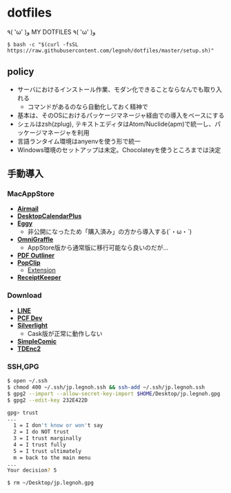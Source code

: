 dotfiles
========

٩( 'ω' )و  MY DOTFILES  ٩( 'ω' )و

```
$ bash -c "$(curl -fsSL https://raw.githubusercontent.com/legnoh/dotfiles/master/setup.sh)"
```

## policy
- サーバにおけるインストール作業、モダン化できることならなんでも取り入れる
  - コマンドがあるのなら自動化しておく精神で
- 基本は、そのOSにおけるパッケージマネージャ経由での導入をベースにする
- シェルはzsh(zplug), テキストエディタはAtom/Nuclide(apm)で統一し、パッケージマネージャを利用
- 言語ランタイム環境はanyenvを使う形で統一
- Windows環境のセットアップは未定。Chocolateyを使うところまでは決定

##  手動導入

### MacAppStore
- [**Airmail**](https://itunes.apple.com/jp/app/airmail-3/id918858936)
- [**DesktopCalendarPlus**](https://itunes.apple.com/jp/app/desktop-calendar-plus/id524688159)
- [**Eggy**](https://itunes.apple.com/jp/app/eggy/id564780170)
  - 非公開になったため「購入済み」の方から導入する(´・ω・`) 
- [**OmniGraffle**](https://itunes.apple.com/jp/app/omnigraffle-6/id711830901)
  - AppStore版から通常版に移行可能なら良いのだが...
- [**PDF Outliner**](https://itunes.apple.com/jp/app/pdfoutliner/id420874236)
- [**PopClip**](https://itunes.apple.com/jp/app/popclip/id445189367)
  - [Extension](https://pilotmoon.com/popclip/extensions/)
- [**ReceiptKeeper**](https://itunes.apple.com/jp/app/receiptkeeper/id413449473) 

### Download
- [**LINE**](https://itunes.apple.com/jp/app/line/id539883307)
- [**PCF Dev**](https://github.com/pivotal-cf/pcfdev/releases)
- [**Silverlight**](https://www.microsoft.com/silverlight/)
  - Cask版が正常に動作しない
- [**SimpleComic**](http://dancingtortoise.com/simplecomic/)
- [**TDEnc2**](http://tdenc.com/TDEnc2/download/)

### SSH,GPG
```bash
$ open ~/.ssh
$ chmod 400 ~/.ssh/jp.legnoh.ssh && ssh-add ~/.ssh/jp.legnoh.ssh
$ gpg2 --import --allow-secret-key-import $HOME/Desktop/jp.legnoh.gpg
$ gpg2 --edit-key 232E422D

gpg> trust
...
  1 = I don't know or won't say
  2 = I do NOT trust
  3 = I trust marginally
  4 = I trust fully
  5 = I trust ultimately
  m = back to the main menu
...
Your decision? 5

$ rm ~/Desktop/jp.legnoh.gpg
```
